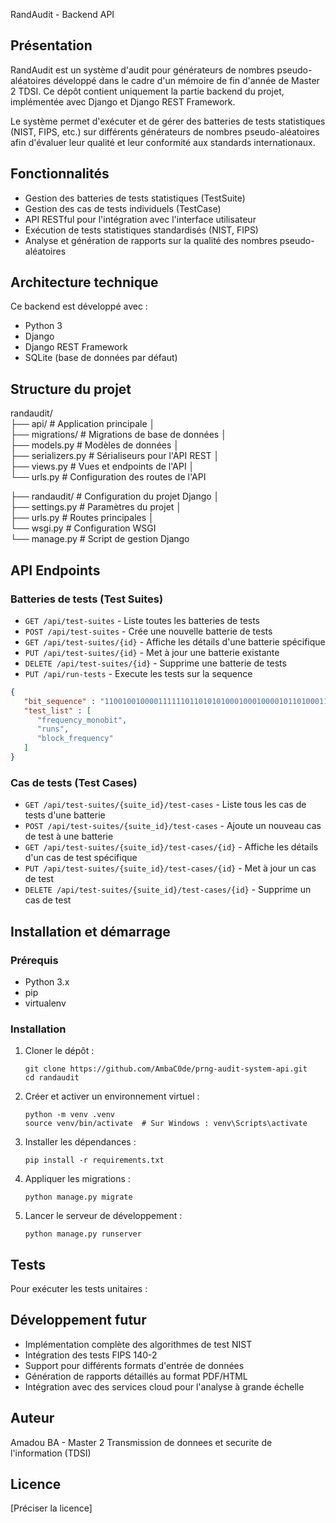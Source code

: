 RandAudit - Backend API

## Présentation

RandAudit est un système d'audit pour générateurs de nombres pseudo-aléatoires développé dans le cadre d'un mémoire de fin d'année de Master 2 TDSI. Ce dépôt contient uniquement la partie backend du projet, implémentée avec Django et Django REST Framework.

Le système permet d'exécuter et de gérer des batteries de tests statistiques (NIST, FIPS, etc.) sur différents générateurs de nombres pseudo-aléatoires afin d'évaluer leur qualité et leur conformité aux standards internationaux.

## Fonctionnalités

- Gestion des batteries de tests statistiques (TestSuite)
- Gestion des cas de tests individuels (TestCase)
- API RESTful pour l'intégration avec l'interface utilisateur
- Exécution de tests statistiques standardisés (NIST, FIPS)
- Analyse et génération de rapports sur la qualité des nombres pseudo-aléatoires

## Architecture technique

Ce backend est développé avec :
- Python 3
- Django
- Django REST Framework
- SQLite (base de données par défaut)

## Structure du projet
randaudit/  
├── api/ # Application principale │  
├── migrations/ # Migrations de base de données │  
├── models.py # Modèles de données │  
├── serializers.py # Sérialiseurs pour l'API REST │  
├── views.py # Vues et endpoints de l'API │  
└── urls.py # Configuration des routes de l'API  
 
├── randaudit/ # Configuration du projet Django │  
├── settings.py # Paramètres du projet │  
├── urls.py # Routes principales │  
└── wsgi.py # Configuration WSGI  
└── manage.py # Script de gestion Django  

## API Endpoints

### Batteries de tests (Test Suites)
- `GET /api/test-suites` - Liste toutes les batteries de tests
- `POST /api/test-suites` - Crée une nouvelle batterie de tests
- `GET /api/test-suites/{id}` - Affiche les détails d'une batterie spécifique
- `PUT /api/test-suites/{id}` - Met à jour une batterie existante
- `DELETE /api/test-suites/{id}` - Supprime une batterie de tests
- `PUT /api/run-tests` - Execute les tests sur la sequence
```json
{
   "bit_sequence" : "1100100100001111110110101010001000100001011010001100001000110100110001001100011001100010100010111000",
   "test_list" : [
      "frequency_monobit",
      "runs",
      "block_frequency"
   ]
}
```

### Cas de tests (Test Cases)
- `GET /api/test-suites/{suite_id}/test-cases` - Liste tous les cas de tests d'une batterie
- `POST /api/test-suites/{suite_id}/test-cases` - Ajoute un nouveau cas de test à une batterie
- `GET /api/test-suites/{suite_id}/test-cases/{id}` - Affiche les détails d'un cas de test spécifique
- `PUT /api/test-suites/{suite_id}/test-cases/{id}` - Met à jour un cas de test
- `DELETE /api/test-suites/{suite_id}/test-cases/{id}` - Supprime un cas de test

## Installation et démarrage

### Prérequis
- Python 3.x
- pip
- virtualenv

### Installation
1. Cloner le dépôt :
   ```
   git clone https://github.com/AmbaC0de/prng-audit-system-api.git
   cd randaudit
   ```

2. Créer et activer un environnement virtuel :
   ```
   python -m venv .venv
   source venv/bin/activate  # Sur Windows : venv\Scripts\activate
   ```

3. Installer les dépendances :
   ```
   pip install -r requirements.txt
   ```

4. Appliquer les migrations :
   ```
   python manage.py migrate
   ```

5. Lancer le serveur de développement :
   ```
   python manage.py runserver
   ```

## Tests
Pour exécuter les tests unitaires :



## Développement futur

- Implémentation complète des algorithmes de test NIST
- Intégration des tests FIPS 140-2
- Support pour différents formats d'entrée de données
- Génération de rapports détaillés au format PDF/HTML
- Intégration avec des services cloud pour l'analyse à grande échelle

## Auteur

Amadou BA - Master 2 Transmission de donnees et securite de l'information (TDSI)

## Licence

[Préciser la licence]
